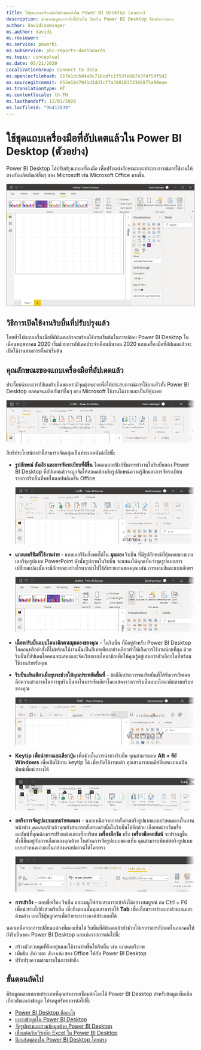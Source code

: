 ```yaml
---
title: ใช้ชุดแถบเครื่องมือที่อัปเดตแล้วใน Power BI Desktop (ตัวอย่าง)
description: นำทางเมนูและคำสั่งที่มีริบบิ้น ใหม่ใน Power BI Desktop ได้อย่างง่ายดาย
author: davidiseminger
ms.author: davidi
ms.reviewer: ''
ms.service: powerbi
ms.subservice: pbi-reports-dashboards
ms.topic: conceptual
ms.date: 05/21/2020
LocalizationGroup: Connect to data
ms.openlocfilehash: 517e1dcb84a9c716cdfc1f53febb743f4f59f5d2
ms.sourcegitcommit: 653e18d7041d3dd1cf7a38010372366975a98eae
ms.translationtype: HT
ms.contentlocale: th-TH
ms.lasthandoff: 12/01/2020
ms.locfileid: "96412839"
---
```

# <a name="use-the-updated-ribbon-in-power-bi-desktop"></a>ใช้ชุดแถบเครื่องมือที่อัปเดตแล้วใน Power BI Desktop (ตัวอย่าง)

Power BI Desktop ได้ปรับปรุงแถบเครื่องมือ เพื่อปรับแต่งลักษณะและประสบการณ์การใช้งานให้ตรงกับผลิตภัณฑ์อื่นๆ ของ Microsoft เช่น Microsoft Office มากขึ้น

![ริบบิ้นใหม่ใน Power BI Desktop](media/desktop-ribbon/desktop-ribbon-02.png)

## <a name="how-to-enable-the-updated-ribbon"></a>วิธีการเปิดใช้งานริบบิ้นที่ปรับปรุงแล้ว

โดยทั่วไปแถบเครื่องมือที่อัปเดตแล้วจะพร้อมใช้งานเริ่มต้นในการปล่อย Power BI Desktop ในเดือนพฤษภาคม 2020 เริ่มด้วยการอัปเดตประจำเดือนมีนาคม 2020 แถบเครื่องมือที่อัปเดตแล้วจะเปิดใช้งานตามการตั้งค่าเริ่มต้น 

## <a name="features-of-the-updated-ribbon"></a>คุณลักษณะของแถบเครื่องมือที่อัปเดตแล้ว

ประโยชน์ของการอัปเดตริบบิ้นของเรามีจุดมุ่งหมายเพื่อให้ประสบการณ์การใช้งานทั่วทั้ง Power BI Desktop ตลอดจนผลิตภัณฑ์อื่นๆ ของ Microsoft ใช้งานได้ง่ายและเป็นที่คุ้นเคย 

![สกรีนช็อตแสดงภาพระยะใกล้ของริบบอน Power BI Desktop](media/desktop-ribbon/desktop-ribbon-03.png)

สิทธิประโยชน์เหล่านี้สามารถจัดกลุ่มเป็นประเภทดังต่อไปนี้:

* **รูปลักษณ์ สัมผัส และการจัดระเบียบที่ดีขึ้น** ไอคอนและฟังก์ชันการทำงานในริบบิ้นของ Power BI Desktop ที่อัปเดตแล้วจะถูกจัดให้สอดคล้องกับรูปลักษณ์ความรู้สึกและการจัดระเบียบรายการริบบิ้นที่พบในแอปพลิเคชัน Office

    ![รูปลักษณ์และสัมผัสที่ดีขึ้น](media/desktop-ribbon/desktop-ribbon-04.png)

* **แกลเลอรีธีมที่ใช้งานง่าย** - แกลเลอรีธีมซึ่งพบได้ใน **มุมมอง** ริบบิ้น ที่มีรูปลักษณ์ที่คุ้นเคยของแกลเลอรีชุดรูปแบบ PowerPoint ดังนั้นรูปภาพในริบบิ้น จะแสดงให้คุณเห็นว่าชุดรูปแบบการเปลี่ยนแปลงนั้นจะมีลักษณะอย่างไรหากนำไปใช้กับรายงานของคุณ เช่น การผสมสีและแบบอักษร 

    ![ธีมที่ดีกว่า](media/desktop-ribbon/desktop-ribbon-05.png)

* **เนื้อหาริบบิ้นแบบไดนามิกตามมุมมองของคุณ** - ในริบบิ้น ที่มีอยู่สำหรับ Power BI Desktop ไอคอนหรือคำสั่งที่ไม่พร้อมใช้งานนั้นเป็นสีเทาเพียงอย่างเดียวทำให้เกิดการใช้งานน้อยที่สุด ด้วยริบบิ้นที่อัปเดตไอคอนจะแสดงและจัดเรียงแบบไดนามิกเพื่อให้คุณรู้อยู่เสมอว่าตัวเลือกใดที่พร้อมใช้งานสำหรับคุณ

* **ริบบิ้นเส้นเดียวเมื่อยุบจะช่วยให้คุณประหยัดพื้นที่** - ข้อดีอีกประการของริบบิ้นที่ได้รับการอัพเดตคือความสามารถในการยุบริบบิ้นลงในบรรทัดเดียวโดยแสดงรายการริบบิ้นแบบไดนามิกตามบริบทของคุณ 

    ![ริบบิ้นที่ยุบ](media/desktop-ribbon/desktop-ribbon-06.png)

* **Keytip เพื่อนำทางและเลือกปุ่ม** เพื่อช่วยในการนำทางริบบิ้น คุณสามารถกด **Alt + คีย์ Windows** เพื่อเปิดใช้งาน keytip ได้ เมื่อเปิดใช้งานแล้ว คุณสามารถกดคีย์ที่แสดงบนแป้นพิมพ์เพื่อนำทางได้

    ![Keytip](media/desktop-ribbon/desktop-ribbon-07.png)

* **สตริงการจัดรูปแบบแบบกำหนดเอง** - นอกเหนือจากการตั้งค่าสตริงรูปแบบแบบกำหนดเองในบานหน้าต่าง *คุณสมบัติ* แล้วคุณยังสามารถตั้งค่าเหล่านั้นในริบบิ้นได้อีกด้วย เลือกหน่วยวัดหรือคอลัมน์ที่คุณต้องการปรับแต่งและแท็บบริบท **เครื่องมือวัด** หรือ **เครื่องมือคอลัมน์** จะปรากฏขึ้น ทั้งนี้ขึ้นอยู่กับการเลือกของคุณด้วย ในส่วนการจัดรูปแบบของแท็บ คุณสามารถพิมพ์สตริงรูปแบบแบบกำหนดเองลงในกล่องดรอปดาวน์ได้โดยตรง

    ![สตริงรูปแบบแบบกำหนดเอง](media/desktop-ribbon/desktop-ribbon-08.png)

* **การเข้าถึง** - แถบชื่อเรื่อง ริบบิ้น และเมนูไฟล์จะสามารถเข้าถึงได้อย่างสมบูรณ์ กด Ctrl + F6 เพื่อนำทางไปยังส่วนริบบิ้น เมื่อถึงตอนนั้นคุณสามารถใช้ **Tab** เพื่อเลื่อนระหว่างแถบด้านบนและด้านล่าง และใช้ปุ่มลูกศรเพื่อย้ายระหว่างองค์ประกอบได้


นอกเหนือจากการเปลี่ยนแปลงที่มองเห็นได้ ริบบิ้นที่อัปเดตแล้วยังช่วยให้เราทำการอัปเดตในอนาคตไปยังริบบิ้นของ Power BI Desktop และเช่นรายการต่อไปนี้:

* สร้างตัวควบคุมที่ยืดหยุ่นและใช้งานง่ายขึ้นในริบบิ้น เช่น แกลเลอรีภาพ
* เพิ่มธีม *สีดำ* และ *สีเทาเข้ม* ของ Office ให้กับ Power BI Desktop
* ปรับปรุงความสามารถในการเข้าถึง


## <a name="next-steps"></a>ขั้นตอนถัดไป
มีข้อมูลหลากหลายประเภทที่คุณสามารถเชื่อมต่อโดยใช้ Power BI Desktop สำหรับข้อมูลเพิ่มเติมเกี่ยวกับแหล่งข้อมูล โปรดดูทรัพยากรต่อไปนี้:

* [Power BI Desktop คืออะไร](../fundamentals/desktop-what-is-desktop.md)
* [แหล่งข้อมูลใน Power BI Desktop](../connect-data/desktop-data-sources.md)
* [จัดรูปทรงและรวมข้อมูลด้วย Power BI Desktop](../connect-data/desktop-shape-and-combine-data.md)
* [เชื่อมต่อกับเวิร์กบุ๊ก Excel ใน Power BI Desktop](../connect-data/desktop-connect-excel.md)   
* [ป้อนข้อมูลลงใน Power BI Desktop โดยตรง](../connect-data/desktop-enter-data-directly-into-desktop.md)   
